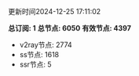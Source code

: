 更新时间2024-12-25 17:11:02

**总订阅: 1**
**总节点: 6050**
**有效节点: 4397**
- v2ray节点: 2774
- ss节点: 1618
- ssr节点: 5

